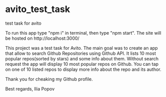 # avito_test_task
test task for avito

To run this app type "npm i" in terminal, then type "npm start". The site will be hosted on http://localhost:3000/

This project was a test task for Avito. The main goal was to create an app that allow to search Github Repositories using Github API. 
It lists 10 most popular repos(sorted by stars) and some info about them. Without search request the app will display 10 most popular repos on Github. 
You can tap on one of 10 listed repos to display more info about the repo and its author. 

Thank you for cheaking my Github profile.

Best regards,
Ilia Popov
